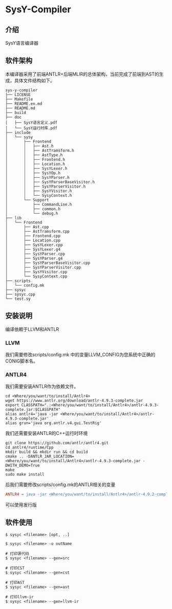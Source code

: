 # SysY-Compiler

## 介绍 
SysY语言编译器

## 软件架构
本编译器采用了前端ANTLR+后端MLIR的总体架构，当前完成了前端到AST的生成，具体文件结构如下。

```shell
sys-y-compiler
├── LICENSE
├── Makefile
├── README.en.md
├── README.md
├── build
├── doc
│   ├── SysY语言定义.pdf
│   └── SysY运行时库.pdf
├── include
│   └── sysy
│       ├── Frontend
│       │   ├── Ast.h
│       │   ├── AstTramsform.h
│       │   ├── AstType.h
│       │   ├── Frontend.h
│       │   ├── Location.h
│       │   ├── SysYLexer.h
│       │   ├── SysYOp.h
│       │   ├── SysYParser.h
│       │   ├── SysYParserBaseVisitor.h
│       │   ├── SysYParserVisitor.h
│       │   ├── SysYVisitor.h
│       │   └── SysyContext.h
│       └── Support
│           ├── CommandLine.h
│           ├── common.h
│           └── debug.h
├── lib
│   └── Frontend
│       ├── Ast.cpp
│       ├── AstTramsform.cpp
│       ├── Frontend.cpp
│       ├── Location.cpp
│       ├── SysYLexer.cpp
│       ├── SysYLexer.g4
│       ├── SysYParser.cpp
│       ├── SysYParser.g4
│       ├── SysYParserBaseVisitor.cpp
│       ├── SysYParserVisitor.cpp
│       ├── SysYVisitor.cpp
│       └── SysyContext.cpp
├── scripts
│   └── config.mk
├── sysyc
├── sysyc.cpp
└── test.sy
```

## 安装说明
编译依赖于LLVM和ANTLR

### LLVM
我们需要修改scripts/config.mk 中的变量LLVM_CONFIG为您系统中正确的CONIG脚本名。

### ANTLR4 
我们需要安装ANTLR作为依赖文件。
```shell
cd <Where/you/want/to/install/Antlr4>
wget https://www.antlr.org/download/antlr-4.9.3-complete.jar
export CLASSPATH=".:<Where/you/want/to/install/Antlr4>/antlr-4.9.3-complete.jar:$CLASSPATH"
alias antlr4='java -jar <Where/you/want/to/install/Antlr4>/antlr-4.9.3-complete.jar'
alias grun='java org.antlr.v4.gui.TestRig'
```

我们还需要安装ANTLR的C++运行时环境
```shell
git clone https://github.com/antlr/antlr4.git
cd antlr4/runtime/Cpp
mkdir build && mkdir run && cd build
cmake .. -DANTLR_JAR_LOCATION=<Where/you/want/to/install/Antlr4>/antlr-4.9.3-complete.jar -DWITH_DEMO=True
make
sudo make install
```

后我们需要修改scripts/config.mk的ANTLR相关的变量
```makefile
ANTLR4 = java -jar <Where/you/want/to/install/Antlr4>/antlr-4.9.2-complete.jar -Dlanguage=Cpp -no-listener -visitor
```

可以使用发行版

## 软件使用
```shell
$ sysyc <filename> [opt, ..]

$ sysyc <filename> -o outName

# 打印源代码
$ sysyc <filename> --gen=src

# 打印CST
$ sysyc <filename> --gen=cst

# 打印AST
$ sysyc <filename> --gen=ast

# 打印llvm-ir
$ sysyc <filename> --gen=llvm-ir
```